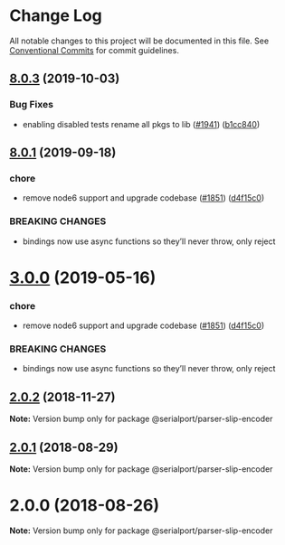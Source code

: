 # Change Log

All notable changes to this project will be documented in this file.
See [Conventional Commits](https://conventionalcommits.org) for commit guidelines.

## [8.0.3](https://github.com/serialport/node-serialport/compare/v8.0.2...v8.0.3) (2019-10-03)


### Bug Fixes

* enabling disabled tests rename all pkgs to lib ([#1941](https://github.com/serialport/node-serialport/issues/1941)) ([b1cc840](https://github.com/serialport/node-serialport/commit/b1cc840))





## [8.0.1](https://github.com/serialport/node-serialport/compare/v6.2.2...v8.0.1) (2019-09-18)


### chore

* remove node6 support and upgrade codebase ([#1851](https://github.com/serialport/node-serialport/issues/1851)) ([d4f15c0](https://github.com/serialport/node-serialport/commit/d4f15c0))


### BREAKING CHANGES

* bindings now use async functions so they’ll never throw, only reject





# [3.0.0](https://github.com/serialport/node-serialport/compare/@serialport/parser-slip-encoder@2.0.2...@serialport/parser-slip-encoder@3.0.0) (2019-05-16)


### chore

* remove node6 support and upgrade codebase ([#1851](https://github.com/serialport/node-serialport/issues/1851)) ([d4f15c0](https://github.com/serialport/node-serialport/commit/d4f15c0))


### BREAKING CHANGES

* bindings now use async functions so they’ll never throw, only reject





## [2.0.2](https://github.com/serialport/node-serialport/compare/@serialport/parser-slip-encoder@2.0.1...@serialport/parser-slip-encoder@2.0.2) (2018-11-27)

**Note:** Version bump only for package @serialport/parser-slip-encoder





<a name="2.0.1"></a>
## [2.0.1](https://github.com/serialport/node-serialport/compare/@serialport/parser-slip-encoder@2.0.0...@serialport/parser-slip-encoder@2.0.1) (2018-08-29)

**Note:** Version bump only for package @serialport/parser-slip-encoder





<a name="2.0.0"></a>
# 2.0.0 (2018-08-26)

**Note:** Version bump only for package @serialport/parser-slip-encoder
